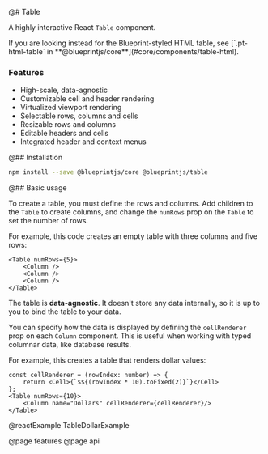 @# Table

A highly interactive React `Table` component.

<div class="pt-callout pt-large pt-intent-primary pt-icon-info-sign">
  If you are looking instead for the Blueprint-styled HTML table, see
  [`.pt-html-table` in **@blueprintjs/core**](#core/components/table-html).
</div>

### Features

* High-scale, data-agnostic
* Customizable cell and header rendering
* Virtualized viewport rendering
* Selectable rows, columns and cells
* Resizable rows and columns
* Editable headers and cells
* Integrated header and context menus

@## Installation

```sh
npm install --save @blueprintjs/core @blueprintjs/table
```

@## Basic usage

To create a table, you must define the rows and columns. Add children to the `Table` to create columns,
and change the `numRows` prop on the `Table` to set the number of rows.

For example, this code creates an empty table with three columns and five rows:

```tsx
<Table numRows={5}>
    <Column />
    <Column />
    <Column />
</Table>
```

The table is **data-agnostic**. It doesn't store any data internally, so it is up to you to bind the table to your data.

You can specify how the data is displayed by defining the `cellRenderer` prop on each `Column` component.
This is useful when working with typed columnar data, like database results.

For example, this creates a table that renders dollar values:

```tsx
const cellRenderer = (rowIndex: number) => {
    return <Cell>{`$${(rowIndex * 10).toFixed(2)}`}</Cell>
};
<Table numRows={10}>
    <Column name="Dollars" cellRenderer={cellRenderer}/>
</Table>
```

@reactExample TableDollarExample

@page features
@page api
